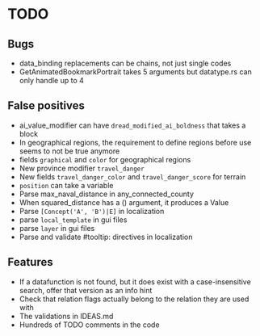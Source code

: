 # TODO

## Bugs

* data_binding replacements can be chains, not just single codes
* GetAnimatedBookmarkPortrait takes 5 arguments but datatype.rs can only handle up to 4

## False positives

* ai_value_modifier can have `dread_modified_ai_boldness` that takes a block
* In geographical regions, the requirement to define regions before use seems to not be true anymore
* fields `graphical` and `color` for geographical regions
* New province modifier `travel_danger`
* New fields `travel_danger_color` and `travel_danger_score` for terrain
* `position` can take a variable
* Parse max_naval_distance in any_connected_county
* When squared_distance has a () argument, it produces a Value
* Parse `[Concept('A', 'B')|E]` in localization
* parse `local_template` in gui files
* parse `layer` in gui files
* Parse and validate #tooltip: directives in localization

## Features

* If a datafunction is not found, but it does exist with a case-insensitive search, offer that version as an info hint
* Check that relation flags actually belong to the relation they are used with
* The validations in IDEAS.md
* Hundreds of TODO comments in the code
